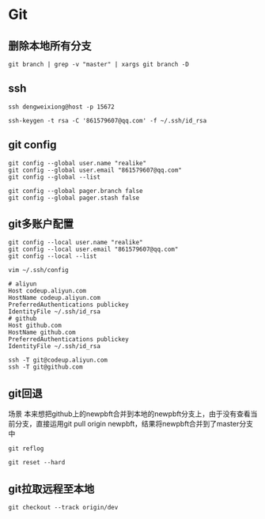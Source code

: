 # Git

## 删除本地所有分支
```
git branch | grep -v "master" | xargs git branch -D
```

## ssh
```
ssh dengweixiong@host -p 15672

ssh-keygen -t rsa -C '861579607@qq.com' -f ~/.ssh/id_rsa
```

## git config
```
git config --global user.name "realike"
git config --global user.email "861579607@qq.com"
git config --global --list

git config --global pager.branch false
git config --global pager.stash false
```

## git多账户配置 
```
git config --local user.name "realike"
git config --local user.email "861579607@qq.com"
git config --local --list

vim ~/.ssh/config

# aliyun
Host codeup.aliyun.com
HostName codeup.aliyun.com
PreferredAuthentications publickey
IdentityFile ~/.ssh/id_rsa
# github
Host github.com
HostName github.com
PreferredAuthentications publickey
IdentityFile ~/.ssh/id_rsa

ssh -T git@codeup.aliyun.com
ssh -T git@github.com
```

## git回退
场景
本来想把github上的newpbft合并到本地的newpbft分支上，由于没有查看当前分支，直接运用git pull origin newpbft，结果将newpbft合并到了master分支中
```
git reflog

git reset --hard
```

## git拉取远程至本地
```
git checkout --track origin/dev
```

